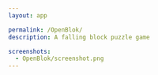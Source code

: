 ```yaml
---
layout: app

permalink: /OpenBlok/
description: A falling block puzzle game

screenshots:
  - OpenBlok/screenshot.png
---
```

